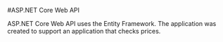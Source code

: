 #ASP.NET Core Web API

ASP.NET Core Web API uses the Entity Framework. 
The application was created to support an application that checks prices.
